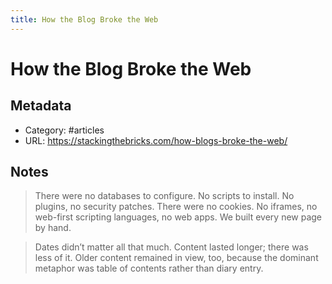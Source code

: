 ```yaml
---
title: How the Blog Broke the Web
---
```

# How the Blog Broke the Web

## Metadata
- Category: #articles
- URL: https://stackingthebricks.com/how-blogs-broke-the-web/

## Notes
> There were no databases to configure. No scripts to install. No plugins, no security patches. There were no cookies. No iframes, no web-first scripting languages, no web apps. We built every new page by hand.

> Dates didn’t matter all that much. Content lasted longer; there was less of it. Older content remained in view, too, because the dominant metaphor was table of contents rather than diary entry.

